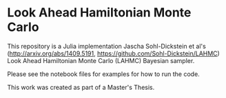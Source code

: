 # Look Ahead Hamiltonian Monte Carlo

This repository is a Julia implementation Jascha Sohl-Dickstein et al's (http://arxiv.org/abs/1409.5191, https://github.com/Sohl-Dickstein/LAHMC) Look Ahead Hamiltonian Monte Carlo (LAHMC) Bayesian sampler.

Please see the notebook files for examples for how to run the code.

This work was created as part of a Master's Thesis.
